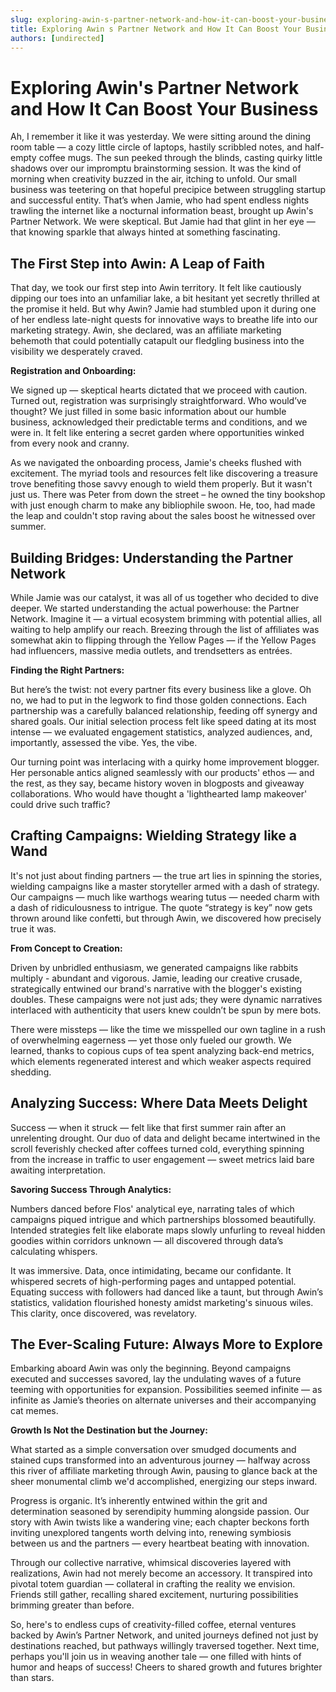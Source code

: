 ```yaml
---
slug: exploring-awin-s-partner-network-and-how-it-can-boost-your-business
title: Exploring Awin s Partner Network and How It Can Boost Your Business
authors: [undirected]
---
```



# Exploring Awin's Partner Network and How It Can Boost Your Business

Ah, I remember it like it was yesterday. We were sitting around the dining room table — a cozy little circle of laptops, hastily scribbled notes, and half-empty coffee mugs. The sun peeked through the blinds, casting quirky little shadows over our impromptu brainstorming session. It was the kind of morning when creativity buzzed in the air, itching to unfold. Our small business was teetering on that hopeful precipice between struggling startup and successful entity. That’s when Jamie, who had spent endless nights trawling the internet like a nocturnal information beast, brought up Awin's Partner Network. We were skeptical. But Jamie had that glint in her eye — that knowing sparkle that always hinted at something fascinating.

## **The First Step into Awin: A Leap of Faith**

That day, we took our first step into Awin territory. It felt like cautiously dipping our toes into an unfamiliar lake, a bit hesitant yet secretly thrilled at the promise it held. But why Awin? Jamie had stumbled upon it during one of her endless late-night quests for innovative ways to breathe life into our marketing strategy. Awin, she declared, was an affiliate marketing behemoth that could potentially catapult our fledgling business into the visibility we desperately craved.

**Registration and Onboarding:**

We signed up — skeptical hearts dictated that we proceed with caution. Turned out, registration was surprisingly straightforward. Who would’ve thought? We just filled in some basic information about our humble business, acknowledged their predictable terms and conditions, and we were in. It felt like entering a secret garden where opportunities winked from every nook and cranny.

As we navigated the onboarding process, Jamie's cheeks flushed with excitement. The myriad tools and resources felt like discovering a treasure trove benefiting those savvy enough to wield them properly. But it wasn't just us. There was Peter from down the street – he owned the tiny bookshop with just enough charm to make any bibliophile swoon. He, too, had made the leap and couldn't stop raving about the sales boost he witnessed over summer.

## **Building Bridges: Understanding the Partner Network**

While Jamie was our catalyst, it was all of us together who decided to dive deeper. We started understanding the actual powerhouse: the Partner Network. Imagine it — a virtual ecosystem brimming with potential allies, all waiting to help amplify our reach. Breezing through the list of affiliates was somewhat akin to flipping through the Yellow Pages — if the Yellow Pages had influencers, massive media outlets, and trendsetters as entrées. 

**Finding the Right Partners:**

But here’s the twist: not every partner fits every business like a glove. Oh no, we had to put in the legwork to find those golden connections. Each partnership was a carefully balanced relationship, feeding off synergy and shared goals. Our initial selection process felt like speed dating at its most intense — we evaluated engagement statistics, analyzed audiences, and, importantly, assessed the vibe. Yes, the vibe.

Our turning point was interlacing with a quirky home improvement blogger. Her personable antics aligned seamlessly with our products' ethos — and the rest, as they say, became history woven in blogposts and giveaway collaborations. Who would have thought a 'lighthearted lamp makeover' could drive such traffic?

## **Crafting Campaigns: Wielding Strategy like a Wand**

It's not just about finding partners — the true art lies in spinning the stories, wielding campaigns like a master storyteller armed with a dash of strategy. Our campaigns — much like warthogs wearing tutus — needed charm with a dash of ridiculousness to intrigue. The quote “strategy is key” now gets thrown around like confetti, but through Awin, we discovered how precisely true it was.

**From Concept to Creation:**

Driven by unbridled enthusiasm, we generated campaigns like rabbits multiply - abundant and vigorous. Jamie, leading our creative crusade, strategically entwined our brand's narrative with the blogger's existing doubles. These campaigns were not just ads; they were dynamic narratives interlaced with authenticity that users knew couldn’t be spun by mere bots.

There were missteps — like the time we misspelled our own tagline in a rush of overwhelming eagerness — yet those only fueled our growth. We learned, thanks to copious cups of tea spent analyzing back-end metrics, which elements regenerated interest and which weaker aspects required shedding.

## **Analyzing Success: Where Data Meets Delight**

Success — when it struck — felt like that first summer rain after an unrelenting drought. Our duo of data and delight became intertwined in the scroll feverishly checked after coffees turned cold, everything spinning from the increase in traffic to user engagement — sweet metrics laid bare awaiting interpretation.

**Savoring Success Through Analytics:**

Numbers danced before Flos' analytical eye, narrating tales of which campaigns piqued intrigue and which partnerships blossomed beautifully. Intended strategies felt like elaborate maps slowly unfurling to reveal hidden goodies within corridors unknown — all discovered through data’s calculating whispers.

It was immersive. Data, once intimidating, became our confidante. It whispered secrets of high-performing pages and untapped potential. Equating success with followers had danced like a taunt, but through Awin’s statistics, validation flourished honesty amidst marketing's sinuous wiles. This clarity, once discovered, was revelatory.

## **The Ever-Scaling Future: Always More to Explore**

Embarking aboard Awin was only the beginning. Beyond campaigns executed and successes savored, lay the undulating waves of a future teeming with opportunities for expansion. Possibilities seemed infinite — as infinite as Jamie’s theories on alternate universes and their accompanying cat memes.

**Growth Is Not the Destination but the Journey:**

What started as a simple conversation over smudged documents and stained cups transformed into an adventurous journey — halfway across this river of affiliate marketing through Awin, pausing to glance back at the sheer monumental climb we'd accomplished, energizing our steps inward.

Progress is organic. It’s inherently entwined within the grit and determination seasoned by serendipity humming alongside passion. Our story with Awin twists like a wandering vine; each chapter beckons forth inviting unexplored tangents worth delving into, renewing symbiosis between us and the partners — every heartbeat beating with innovation.

Through our collective narrative, whimsical discoveries layered with realizations, Awin had not merely become an accessory. It transpired into pivotal totem guardian — collateral in crafting the reality we envision. Friends still gather, recalling shared excitement, nurturing possibilities brimming greater than before.

So, here's to endless cups of creativity-filled coffee, eternal ventures backed by Awin’s Partner Network, and united journeys defined not just by destinations reached, but pathways willingly traversed together. Next time, perhaps you'll join us in weaving another tale — one filled with hints of humor and heaps of success! Cheers to shared growth and futures brighter than stars.